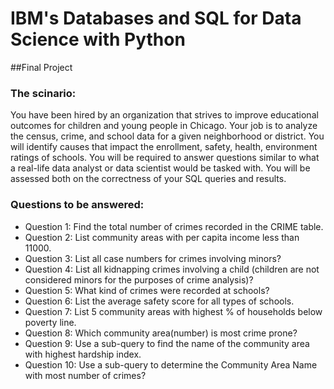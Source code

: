 # IBM's Databases and SQL for Data Science with Python
##Final Project

### The scinario:
You have been hired by an organization that strives to improve educational outcomes for children and young people in Chicago. Your job is to analyze the census, crime, and school data for a given neighborhood or district. You will identify causes that impact the enrollment, safety, health, environment ratings of schools. You will be required to answer questions similar to what a real-life data analyst or data scientist would be tasked with. You will be assessed both on the correctness of your SQL queries and results.

### Questions to be answered:
- Question 1: Find the total number of crimes recorded in the CRIME table.
- Question 2: List community areas with per capita income less than 11000.
- Question 3: List all case numbers for crimes involving minors?
- Question 4: List all kidnapping crimes involving a child (children are not considered minors for the purposes of crime analysis)?
- Question 5: What kind of crimes were recorded at schools?
- Question 6: List the average safety score for all types of schools.
- Question 7: List 5 community areas with highest % of households below poverty line.
- Question 8: Which community area(number) is most crime prone?
- Question 9: Use a sub-query to find the name of the community area with highest hardship index.
- Question 10: Use a sub-query to determine the Community Area Name with most number of crimes?
